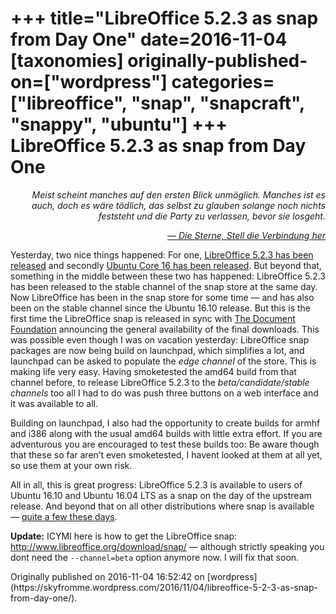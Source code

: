 +++
title="LibreOffice 5.2.3 as snap from Day One"
date=2016-11-04
[taxonomies]
originally-published-on=["wordpress"]
categories=["libreoffice", "snap", "snapcraft", "snappy", "ubuntu"]
+++
LibreOffice 5.2.3 as snap from Day One
======================================

<p style="text-align:right;"><em>Meist scheint manches auf den ersten Blick unmöglich.</em>
<em> Manches ist es auch, doch es wäre tödlich, das selbst zu glauben solange noch nichts feststeht</em>
<em> und die Party zu verlassen, bevor sie losgeht.</em></p>
<p style="text-align:right;"><em><a href="https://www.youtube.com/watch?v=Di0T3rVaV6Y">— Die Sterne, Stell die Verbindung her</a></em></p>
<p style="text-align:left;">Yesterday, two nice things happened: For one, <a href="https://blog.documentfoundation.org/blog/2016/11/03/announcement-of-libreoffice-5-2-3/">LibreOffice 5.2.3 has been released</a> and secondly <a href="https://insights.ubuntu.com/2016/11/03/ubuntu-core-16-delivers-foundation-for-secure-iot/">Ubuntu Core 16 has been released</a>. But beyond that, something in the middle between these two has happened: LibreOffice 5.2.3 has been released to the stable channel of the snap store at the same day. Now LibreOffice has been in the snap store for some time — and has also been on the stable channel since the Ubuntu 16.10 release. But this is the first time the LibreOffice snap is released in sync with <a href="http://www.documentfoundation.org/">The Document Foundation</a> announcing the general availability of the final downloads. This was possible even though I was on vacation yesterday: LibreOffice snap packages are now being build on launchpad, which simplifies a lot, and launchpad can be asked to populate the <em>edge channel</em> of the store. This is making life very easy. Having smoketested the amd64 build from that channel before, to release LibreOffice 5.2.3 to the <em>beta/candidate/stable channels </em>too all I had to do was push three buttons on a web interface and it was available to all.</p>
<p style="text-align:left;">Building on launchpad, I also had the opportunity to create builds for armhf and i386 along with the usual amd64 builds with little extra effort. If you are adventurous you are encouraged to test these builds too: Be aware though that these so far aren’t even smoketested, I havent looked at them at all yet, so use them at your own risk.</p>
<p style="text-align:left;">All in all, this is great progress: LibreOffice 5.2.3 is available to users of Ubuntu 16.10 and Ubuntu 16.04 LTS as a snap on the day of the upstream release. And beyond that on all other distributions where snap is available — <a href="http://snapcraft.io/">quite a few these days</a>.</p>
<p style="text-align:left;"><strong>Update:</strong> ICYMI here is how to get the LibreOffice snap: <a href="http://www.libreoffice.org/download/snap/">http://www.libreoffice.org/download/snap/</a> — although strictly speaking you dont need the <code>--channel=beta</code> option anymore now. I will fix that soon.</p>
<p style="text-align:left;"></p>
Originally published on 2016-11-04 16:52:42 on [wordpress](https://skyfromme.wordpress.com/2016/11/04/libreoffice-5-2-3-as-snap-from-day-one/).
